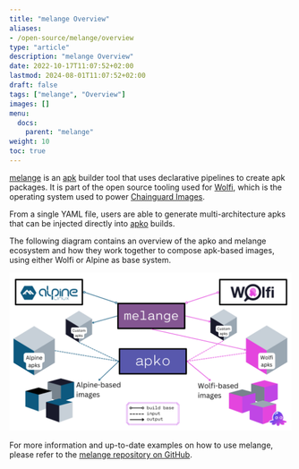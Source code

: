 ```yaml
---
title: "melange Overview"
aliases:
- /open-source/melange/overview
type: "article"
description: "melange Overview"
date: 2022-10-17T11:07:52+02:00
lastmod: 2024-08-01T11:07:52+02:00
draft: false
tags: ["melange", "Overview"]
images: []
menu:
  docs:
    parent: "melange"
weight: 10
toc: true
---
```

[melange](https://github.com/chainguard-dev/melange) is an [apk](https://wiki.alpinelinux.org/wiki/Package_management) builder tool that uses declarative pipelines to create apk packages. It is part of the open source tooling used for [Wolfi](/open-source/wolfi), which is the operating system used to power [Chainguard Images](/chainguard/chainguard-images).

From a single YAML file, users are able to generate multi-architecture apks that can be injected directly into [apko](https://github.com/chainguard-dev/apko) builds.

The following diagram contains an overview of the apko and melange ecosystem and how they work together to compose apk-based images, using either Wolfi or Alpine as base system.

![The diagram shows an overview of the apko and melange ecosystem and their relationships. melange apks can be used to compose both Wolfi-based and Alpine-based container images using apko.](apko_melange_ecosystem.png)

For more information and up-to-date examples on how to use melange, please refer to the [melange repository on GitHub](http://github.com/chainguard-dev/melange).
